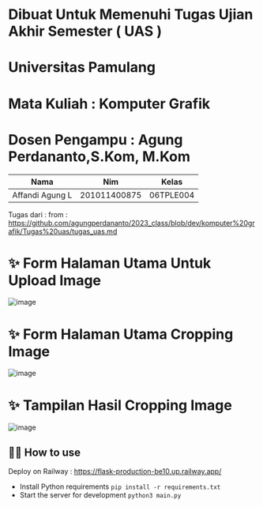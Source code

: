 # Dibuat Untuk Memenuhi Tugas Ujian Akhir Semester ( UAS )
# Universitas Pamulang
# Mata Kuliah : Komputer Grafik
# Dosen Pengampu : Agung Perdananto,S.Kom, M.Kom

| Nama             | Nim            | Kelas        |
|------------------|----------------|--------------|
| Affandi Agung L  | 201011400875   | 06TPLE004    |

Tugas dari : from : https://github.com/agungperdananto/2023_class/blob/dev/komputer%20grafik/Tugas%20uas/tugas_uas.md

# ✨ Form Halaman Utama Untuk Upload Image
![image](https://github.com/affandiagung/flask-ki/assets/93693763/e413f2c5-98be-41e1-832e-34d09f906dd7)


# ✨ Form Halaman Utama Cropping Image
![image](https://github.com/affandiagung/flask-ki/assets/93693763/c9c00914-3edd-4c27-857b-6de77d02d51d)


# ✨ Tampilan Hasil Cropping Image
![image](https://github.com/affandiagung/flask-ki/assets/93693763/3a045db7-a886-4314-963e-0528f0172b70)


## 💁‍♀️ How to use

Deploy on Railway : https://flask-production-be10.up.railway.app/

- Install Python requirements `pip install -r requirements.txt`
- Start the server for development `python3 main.py`
